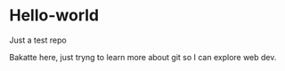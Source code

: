 # Hello-world
Just a test repo

Bakatte here, just tryng to learn more about git so I can explore web dev.
